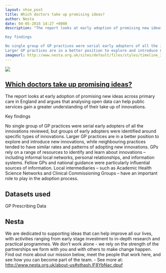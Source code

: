 ```yaml
---
layout: nhse_post
title: Which doctors take up promising ideas?
author: Nesta
date: 04-05-2016 14:27 +0000
description: "The report looks at early adoption of promising new ideas across primary care in England and argues that analysing open data can help public services gain a greater understanding of their take up of innovations.

Key findings

No single group of GP practices were serial early adopters of all the innovations reviewed, but groups of early adopters were identified around specific types of innovations.
Larger GP practices are in a better position to explore and introduce new innovations, while neighb"
imageurl: http://www.nesta.org.uk/sites/default/files/styles/timeline_360/public/innovation_in_public_services_infographic.jpg?itok=MeYbA2Zk
---
```

<img src="http://www.nesta.org.uk/sites/default/files/styles/timeline_360/public/innovation_in_public_services_infographic.jpg?itok=MeYbA2Zk" />

## <a href="http://www.nesta.org.uk/publications/which-doctors-take-promising-ideas-new-insights-open-data" target="_blank"> Which doctors take up promising ideas? <i class="fa fa-external-link"></i></a>

The report looks at early adoption of promising new ideas across primary care in England and argues that analysing open data can help public services gain a greater understanding of their take up of innovations.

Key findings

No single group of GP practices were serial early adopters of all the innovations reviewed, but groups of early adopters were identified around specific types of innovations.
Larger GP practices are in a better position to explore and introduce new innovations, while neighbouring practices tended to have similar rates and patterns of adopting new innovations.
GPs rely on a range of resources to identify and learn about innovations – including informal local networks, personal relationships, and information systems. Fellow GPs and national guidance were particularly influential sources of information.
Local intermediaries – such as Academic Health Science Networks and Clinical Commissioning Groups – have an important role to play in the adoption process.

## Datasets used

GP Prescribing Data

## Nesta

We are dedicated to supporting ideas that can help improve all our lives, with activities ranging from early stage investment to in-depth research and practical programmes.   We don’t work alone - we rely on the strength of the partnerships we form with you and with others to make change happen.   Find out more about our mission below, meet the people that work here, and see how you can become part of the team. - See more at: http://www.nesta.org.uk/about-us#sthash.lF8YbNac.dpuf